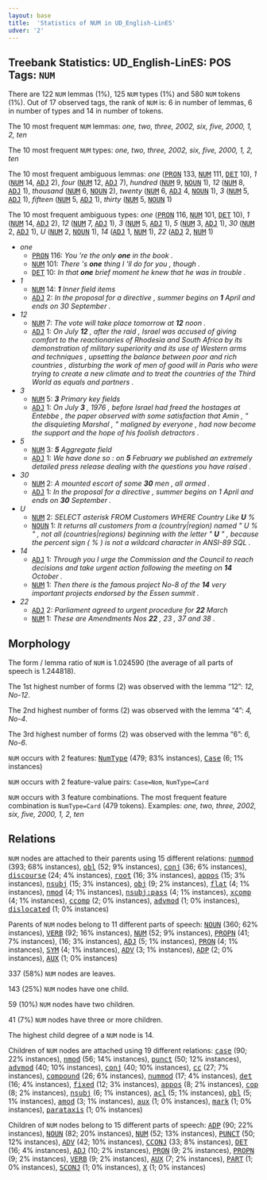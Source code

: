 ```yaml
---
layout: base
title:  'Statistics of NUM in UD_English-LinES'
udver: '2'
---
```


## Treebank Statistics: UD_English-LinES: POS Tags: `NUM`

There are 122 `NUM` lemmas (1%), 125 `NUM` types (1%) and 580 `NUM` tokens (1%).
Out of 17 observed tags, the rank of `NUM` is: 6 in number of lemmas, 6 in number of types and 14 in number of tokens.

The 10 most frequent `NUM` lemmas: <em>one, two, three, 2002, six, five, 2000, 1, 2, ten</em>

The 10 most frequent `NUM` types:  <em>one, two, three, 2002, six, five, 2000, 1, 2, ten</em>

The 10 most frequent ambiguous lemmas: <em>one</em> (<tt><a href="en_lines-pos-PRON.html">PRON</a></tt> 133, <tt><a href="en_lines-pos-NUM.html">NUM</a></tt> 111, <tt><a href="en_lines-pos-DET.html">DET</a></tt> 10), <em>1</em> (<tt><a href="en_lines-pos-NUM.html">NUM</a></tt> 14, <tt><a href="en_lines-pos-ADJ.html">ADJ</a></tt> 2), <em>four</em> (<tt><a href="en_lines-pos-NUM.html">NUM</a></tt> 12, <tt><a href="en_lines-pos-ADJ.html">ADJ</a></tt> 7), <em>hundred</em> (<tt><a href="en_lines-pos-NUM.html">NUM</a></tt> 9, <tt><a href="en_lines-pos-NOUN.html">NOUN</a></tt> 1), <em>12</em> (<tt><a href="en_lines-pos-NUM.html">NUM</a></tt> 8, <tt><a href="en_lines-pos-ADJ.html">ADJ</a></tt> 1), <em>thousand</em> (<tt><a href="en_lines-pos-NUM.html">NUM</a></tt> 6, <tt><a href="en_lines-pos-NOUN.html">NOUN</a></tt> 2), <em>twenty</em> (<tt><a href="en_lines-pos-NUM.html">NUM</a></tt> 6, <tt><a href="en_lines-pos-ADJ.html">ADJ</a></tt> 4, <tt><a href="en_lines-pos-NOUN.html">NOUN</a></tt> 1), <em>3</em> (<tt><a href="en_lines-pos-NUM.html">NUM</a></tt> 5, <tt><a href="en_lines-pos-ADJ.html">ADJ</a></tt> 1), <em>fifteen</em> (<tt><a href="en_lines-pos-NUM.html">NUM</a></tt> 5, <tt><a href="en_lines-pos-ADJ.html">ADJ</a></tt> 1), <em>thirty</em> (<tt><a href="en_lines-pos-NUM.html">NUM</a></tt> 5, <tt><a href="en_lines-pos-NOUN.html">NOUN</a></tt> 1)

The 10 most frequent ambiguous types:  <em>one</em> (<tt><a href="en_lines-pos-PRON.html">PRON</a></tt> 116, <tt><a href="en_lines-pos-NUM.html">NUM</a></tt> 101, <tt><a href="en_lines-pos-DET.html">DET</a></tt> 10), <em>1</em> (<tt><a href="en_lines-pos-NUM.html">NUM</a></tt> 14, <tt><a href="en_lines-pos-ADJ.html">ADJ</a></tt> 2), <em>12</em> (<tt><a href="en_lines-pos-NUM.html">NUM</a></tt> 7, <tt><a href="en_lines-pos-ADJ.html">ADJ</a></tt> 1), <em>3</em> (<tt><a href="en_lines-pos-NUM.html">NUM</a></tt> 5, <tt><a href="en_lines-pos-ADJ.html">ADJ</a></tt> 1), <em>5</em> (<tt><a href="en_lines-pos-NUM.html">NUM</a></tt> 3, <tt><a href="en_lines-pos-ADJ.html">ADJ</a></tt> 1), <em>30</em> (<tt><a href="en_lines-pos-NUM.html">NUM</a></tt> 2, <tt><a href="en_lines-pos-ADJ.html">ADJ</a></tt> 1), <em>U</em> (<tt><a href="en_lines-pos-NUM.html">NUM</a></tt> 2, <tt><a href="en_lines-pos-NOUN.html">NOUN</a></tt> 1), <em>14</em> (<tt><a href="en_lines-pos-ADJ.html">ADJ</a></tt> 1, <tt><a href="en_lines-pos-NUM.html">NUM</a></tt> 1), <em>22</em> (<tt><a href="en_lines-pos-ADJ.html">ADJ</a></tt> 2, <tt><a href="en_lines-pos-NUM.html">NUM</a></tt> 1)


* <em>one</em>
  * <tt><a href="en_lines-pos-PRON.html">PRON</a></tt> 116: <em>You 're the only <b>one</b> in the book .</em>
  * <tt><a href="en_lines-pos-NUM.html">NUM</a></tt> 101: <em>There 's <b>one</b> thing I 'll do for you , though .</em>
  * <tt><a href="en_lines-pos-DET.html">DET</a></tt> 10: <em>In that <b>one</b> brief moment he knew that he was in trouble .</em>
* <em>1</em>
  * <tt><a href="en_lines-pos-NUM.html">NUM</a></tt> 14: <em><b>1</b> Inner field items</em>
  * <tt><a href="en_lines-pos-ADJ.html">ADJ</a></tt> 2: <em>In the proposal for a directive , summer begins on <b>1</b> April and ends on 30 September .</em>
* <em>12</em>
  * <tt><a href="en_lines-pos-NUM.html">NUM</a></tt> 7: <em>The vote will take place tomorrow at <b>12</b> noon .</em>
  * <tt><a href="en_lines-pos-ADJ.html">ADJ</a></tt> 1: <em>On July <b>12</b> , after the raid , Israel was accused of giving comfort to the reactionaries of Rhodesia and South Africa by its demonstration of military superiority and its use of Western arms and techniques , upsetting the balance between poor and rich countries , disturbing the work of men of good will in Paris who were trying to create a new climate and to treat the countries of the Third World as equals and partners .</em>
* <em>3</em>
  * <tt><a href="en_lines-pos-NUM.html">NUM</a></tt> 5: <em><b>3</b> Primary key fields</em>
  * <tt><a href="en_lines-pos-ADJ.html">ADJ</a></tt> 1: <em>On July <b>3</b> , 1976 , before Israel had freed the hostages at Entebbe , the paper observed with some satisfaction that Amin , " the disquieting Marshal , " maligned by everyone , had now become the support and the hope of his foolish detractors .</em>
* <em>5</em>
  * <tt><a href="en_lines-pos-NUM.html">NUM</a></tt> 3: <em><b>5</b> Aggregate field</em>
  * <tt><a href="en_lines-pos-ADJ.html">ADJ</a></tt> 1: <em>We have done so : on <b>5</b> February we published an extremely detailed press release dealing with the questions you have raised .</em>
* <em>30</em>
  * <tt><a href="en_lines-pos-NUM.html">NUM</a></tt> 2: <em>A mounted escort of some <b>30</b> men , all armed .</em>
  * <tt><a href="en_lines-pos-ADJ.html">ADJ</a></tt> 1: <em>In the proposal for a directive , summer begins on 1 April and ends on <b>30</b> September .</em>
* <em>U</em>
  * <tt><a href="en_lines-pos-NUM.html">NUM</a></tt> 2: <em>SELECT asterisk FROM Customers WHERE Country Like <b>U</b> %</em>
  * <tt><a href="en_lines-pos-NOUN.html">NOUN</a></tt> 1: <em>It returns all customers from a (country|region) named " U % " , not all (countries|regions) beginning with the letter " <b>U</b> " , because the percent sign ( % ) is not a wildcard character in ANSI-89 SQL .</em>
* <em>14</em>
  * <tt><a href="en_lines-pos-ADJ.html">ADJ</a></tt> 1: <em>Through you I urge the Commission and the Council to reach decisions and take urgent action following the meeting on <b>14</b> October .</em>
  * <tt><a href="en_lines-pos-NUM.html">NUM</a></tt> 1: <em>Then there is the famous project No-8 of the <b>14</b> very important projects endorsed by the Essen summit .</em>
* <em>22</em>
  * <tt><a href="en_lines-pos-ADJ.html">ADJ</a></tt> 2: <em>Parliament agreed to urgent procedure for <b>22</b> March</em>
  * <tt><a href="en_lines-pos-NUM.html">NUM</a></tt> 1: <em>These are Amendments Nos <b>22</b> , 23 , 37 and 38 .</em>

## Morphology

The form / lemma ratio of `NUM` is 1.024590 (the average of all parts of speech is 1.244818).

The 1st highest number of forms (2) was observed with the lemma “12”: <em>12, No-12</em>.

The 2nd highest number of forms (2) was observed with the lemma “4”: <em>4, No-4</em>.

The 3rd highest number of forms (2) was observed with the lemma “6”: <em>6, No-6</em>.

`NUM` occurs with 2 features: <tt><a href="en_lines-feat-NumType.html">NumType</a></tt> (479; 83% instances), <tt><a href="en_lines-feat-Case.html">Case</a></tt> (6; 1% instances)

`NUM` occurs with 2 feature-value pairs: `Case=Nom`, `NumType=Card`

`NUM` occurs with 3 feature combinations.
The most frequent feature combination is `NumType=Card` (479 tokens).
Examples: <em>one, two, three, 2002, six, five, 2000, 1, 2, ten</em>


## Relations

`NUM` nodes are attached to their parents using 15 different relations: <tt><a href="en_lines-dep-nummod.html">nummod</a></tt> (393; 68% instances), <tt><a href="en_lines-dep-obl.html">obl</a></tt> (52; 9% instances), <tt><a href="en_lines-dep-conj.html">conj</a></tt> (36; 6% instances), <tt><a href="en_lines-dep-discourse.html">discourse</a></tt> (24; 4% instances), <tt><a href="en_lines-dep-root.html">root</a></tt> (16; 3% instances), <tt><a href="en_lines-dep-appos.html">appos</a></tt> (15; 3% instances), <tt><a href="en_lines-dep-nsubj.html">nsubj</a></tt> (15; 3% instances), <tt><a href="en_lines-dep-obj.html">obj</a></tt> (9; 2% instances), <tt><a href="en_lines-dep-flat.html">flat</a></tt> (4; 1% instances), <tt><a href="en_lines-dep-nmod.html">nmod</a></tt> (4; 1% instances), <tt><a href="en_lines-dep-nsubj-pass.html">nsubj:pass</a></tt> (4; 1% instances), <tt><a href="en_lines-dep-xcomp.html">xcomp</a></tt> (4; 1% instances), <tt><a href="en_lines-dep-ccomp.html">ccomp</a></tt> (2; 0% instances), <tt><a href="en_lines-dep-advmod.html">advmod</a></tt> (1; 0% instances), <tt><a href="en_lines-dep-dislocated.html">dislocated</a></tt> (1; 0% instances)

Parents of `NUM` nodes belong to 11 different parts of speech: <tt><a href="en_lines-pos-NOUN.html">NOUN</a></tt> (360; 62% instances), <tt><a href="en_lines-pos-VERB.html">VERB</a></tt> (92; 16% instances), <tt><a href="en_lines-pos-NUM.html">NUM</a></tt> (52; 9% instances), <tt><a href="en_lines-pos-PROPN.html">PROPN</a></tt> (41; 7% instances),  (16; 3% instances), <tt><a href="en_lines-pos-ADJ.html">ADJ</a></tt> (5; 1% instances), <tt><a href="en_lines-pos-PRON.html">PRON</a></tt> (4; 1% instances), <tt><a href="en_lines-pos-SYM.html">SYM</a></tt> (4; 1% instances), <tt><a href="en_lines-pos-ADV.html">ADV</a></tt> (3; 1% instances), <tt><a href="en_lines-pos-ADP.html">ADP</a></tt> (2; 0% instances), <tt><a href="en_lines-pos-AUX.html">AUX</a></tt> (1; 0% instances)

337 (58%) `NUM` nodes are leaves.

143 (25%) `NUM` nodes have one child.

59 (10%) `NUM` nodes have two children.

41 (7%) `NUM` nodes have three or more children.

The highest child degree of a `NUM` node is 14.

Children of `NUM` nodes are attached using 19 different relations: <tt><a href="en_lines-dep-case.html">case</a></tt> (90; 22% instances), <tt><a href="en_lines-dep-nmod.html">nmod</a></tt> (56; 14% instances), <tt><a href="en_lines-dep-punct.html">punct</a></tt> (50; 12% instances), <tt><a href="en_lines-dep-advmod.html">advmod</a></tt> (40; 10% instances), <tt><a href="en_lines-dep-conj.html">conj</a></tt> (40; 10% instances), <tt><a href="en_lines-dep-cc.html">cc</a></tt> (27; 7% instances), <tt><a href="en_lines-dep-compound.html">compound</a></tt> (26; 6% instances), <tt><a href="en_lines-dep-nummod.html">nummod</a></tt> (17; 4% instances), <tt><a href="en_lines-dep-det.html">det</a></tt> (16; 4% instances), <tt><a href="en_lines-dep-fixed.html">fixed</a></tt> (12; 3% instances), <tt><a href="en_lines-dep-appos.html">appos</a></tt> (8; 2% instances), <tt><a href="en_lines-dep-cop.html">cop</a></tt> (8; 2% instances), <tt><a href="en_lines-dep-nsubj.html">nsubj</a></tt> (6; 1% instances), <tt><a href="en_lines-dep-acl.html">acl</a></tt> (5; 1% instances), <tt><a href="en_lines-dep-obl.html">obl</a></tt> (5; 1% instances), <tt><a href="en_lines-dep-amod.html">amod</a></tt> (3; 1% instances), <tt><a href="en_lines-dep-aux.html">aux</a></tt> (1; 0% instances), <tt><a href="en_lines-dep-mark.html">mark</a></tt> (1; 0% instances), <tt><a href="en_lines-dep-parataxis.html">parataxis</a></tt> (1; 0% instances)

Children of `NUM` nodes belong to 15 different parts of speech: <tt><a href="en_lines-pos-ADP.html">ADP</a></tt> (90; 22% instances), <tt><a href="en_lines-pos-NOUN.html">NOUN</a></tt> (82; 20% instances), <tt><a href="en_lines-pos-NUM.html">NUM</a></tt> (52; 13% instances), <tt><a href="en_lines-pos-PUNCT.html">PUNCT</a></tt> (50; 12% instances), <tt><a href="en_lines-pos-ADV.html">ADV</a></tt> (42; 10% instances), <tt><a href="en_lines-pos-CCONJ.html">CCONJ</a></tt> (33; 8% instances), <tt><a href="en_lines-pos-DET.html">DET</a></tt> (16; 4% instances), <tt><a href="en_lines-pos-ADJ.html">ADJ</a></tt> (10; 2% instances), <tt><a href="en_lines-pos-PRON.html">PRON</a></tt> (9; 2% instances), <tt><a href="en_lines-pos-PROPN.html">PROPN</a></tt> (9; 2% instances), <tt><a href="en_lines-pos-VERB.html">VERB</a></tt> (9; 2% instances), <tt><a href="en_lines-pos-AUX.html">AUX</a></tt> (7; 2% instances), <tt><a href="en_lines-pos-PART.html">PART</a></tt> (1; 0% instances), <tt><a href="en_lines-pos-SCONJ.html">SCONJ</a></tt> (1; 0% instances), <tt><a href="en_lines-pos-X.html">X</a></tt> (1; 0% instances)

